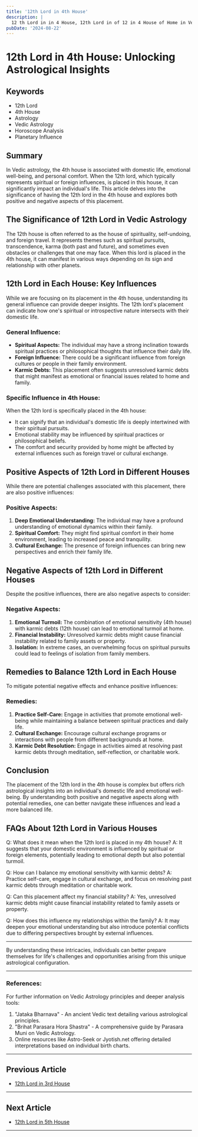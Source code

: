 ```yaml
---
title: '12th Lord in 4th House'
description: |
  12 th Lord in in 4 House, 12th Lord in of 12 in 4 House of Home in Vedic astrology
pubDate: '2024-08-22'
---
```


# 12th Lord in 4th House: Unlocking Astrological Insights

## Keywords
- 12th Lord
- 4th House
- Astrology
- Vedic Astrology
- Horoscope Analysis
- Planetary Influence

## Summary
In Vedic astrology, the 4th house is associated with domestic life, emotional well-being, and personal comfort. When the 12th lord, which typically represents spiritual or foreign influences, is placed in this house, it can significantly impact an individual's life. This article delves into the significance of having the 12th lord in the 4th house and explores both positive and negative aspects of this placement.

## The Significance of 12th Lord in Vedic Astrology
The 12th house is often referred to as the house of spirituality, self-undoing, and foreign travel. It represents themes such as spiritual pursuits, transcendence, karma (both past and future), and sometimes even obstacles or challenges that one may face. When this lord is placed in the 4th house, it can manifest in various ways depending on its sign and relationship with other planets.

## 12th Lord in Each House: Key Influences
While we are focusing on its placement in the 4th house, understanding its general influence can provide deeper insights. The 12th lord's placement can indicate how one's spiritual or introspective nature intersects with their domestic life.

### General Influence:
- **Spiritual Aspects:** The individual may have a strong inclination towards spiritual practices or philosophical thoughts that influence their daily life.
- **Foreign Influence:** There could be a significant influence from foreign cultures or people in their family environment.
- **Karmic Debts:** This placement often suggests unresolved karmic debts that might manifest as emotional or financial issues related to home and family.

### Specific Influence in 4th House:
When the 12th lord is specifically placed in the 4th house:
- It can signify that an individual's domestic life is deeply intertwined with their spiritual pursuits.
- Emotional stability may be influenced by spiritual practices or philosophical beliefs.
- The comfort and security provided by home might be affected by external influences such as foreign travel or cultural exchange.

## Positive Aspects of 12th Lord in Different Houses
While there are potential challenges associated with this placement, there are also positive influences:

### Positive Aspects:
1. **Deep Emotional Understanding:** The individual may have a profound understanding of emotional dynamics within their family.
2. **Spiritual Comfort:** They might find spiritual comfort in their home environment, leading to increased peace and tranquility.
3. **Cultural Exchange:** The presence of foreign influences can bring new perspectives and enrich their family life.

## Negative Aspects of 12th Lord in Different Houses
Despite the positive influences, there are also negative aspects to consider:

### Negative Aspects:
1. **Emotional Turmoil:** The combination of emotional sensitivity (4th house) with karmic debts (12th house) can lead to emotional turmoil at home.
2. **Financial Instability:** Unresolved karmic debts might cause financial instability related to family assets or property.
3. **Isolation:** In extreme cases, an overwhelming focus on spiritual pursuits could lead to feelings of isolation from family members.

## Remedies to Balance 12th Lord in Each House
To mitigate potential negative effects and enhance positive influences:

### Remedies:
1. **Practice Self-Care:** Engage in activities that promote emotional well-being while maintaining a balance between spiritual practices and daily life.
2. **Cultural Exchange:** Encourage cultural exchange programs or interactions with people from different backgrounds at home.
3. **Karmic Debt Resolution:** Engage in activities aimed at resolving past karmic debts through meditation, self-reflection, or charitable work.

## Conclusion
The placement of the 12th lord in the 4th house is complex but offers rich astrological insights into an individual's domestic life and emotional well-being. By understanding both positive and negative aspects along with potential remedies, one can better navigate these influences and lead a more balanced life.

## FAQs About 12th Lord in Various Houses
Q: What does it mean when the 12th lord is placed in my 4th house?
A: It suggests that your domestic environment is influenced by spiritual or foreign elements, potentially leading to emotional depth but also potential turmoil.

Q: How can I balance my emotional sensitivity with karmic debts?
A: Practice self-care, engage in cultural exchange, and focus on resolving past karmic debts through meditation or charitable work.

Q: Can this placement affect my financial stability?
A: Yes, unresolved karmic debts might cause financial instability related to family assets or property.

Q: How does this influence my relationships within the family?
A: It may deepen your emotional understanding but also introduce potential conflicts due to differing perspectives brought by external influences.

---

By understanding these intricacies, individuals can better prepare themselves for life's challenges and opportunities arising from this unique astrological configuration.

---

### References:
For further information on Vedic Astrology principles and deeper analysis tools:
1. "Jataka Bharnava" - An ancient Vedic text detailing various astrological principles.
2. "Brihat Parasara Hora Shastra" - A comprehensive guide by Parasara Muni on Vedic Astrology.
3. Online resources like Astro-Seek or Jyotish.net offering detailed interpretations based on individual birth charts.



---

## Previous Article
- [12th Lord in 3rd House](/blogs-md/1012_12th_Lord_in_all_Houses/101203_12th_Lord_in_3rd_House.md)

---

## Next Article
- [12th Lord in 5th House](/blogs-md/1012_12th_Lord_in_all_Houses/101205_12th_Lord_in_5th_House.md)

---
